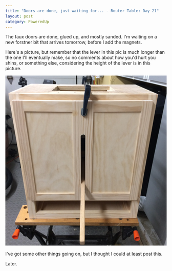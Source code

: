 ```yaml
---
title: "Doors are done, just waiting for... - Router Table: Day 21"
layout: post
category: PoweredUp
---
```

The faux doors are done, glued up, and mostly sanded. I'm waiting on a new forstner bit that arrives tomorrow, before I add the magnets.

Here's a picture, but remember that the lever in this pic is much longer than the one I'll eventually make, so no comments about how you'd hurt you shins, or something else, considering the height of the lever is in this picture.

![](/assets/images-posts/2019/03/2019-03-16.1.01.jpg)

I've got some other things going on, but I thought I could at least post this.

Later.